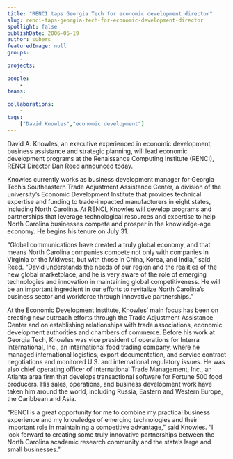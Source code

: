```yaml
---
title: "RENCI taps Georgia Tech for economic development director"
slug: renci-taps-georgia-tech-for-economic-development-director
spotlight: false
publishDate: 2006-06-19
author: subers
featuredImage: null
groups:
    - 
projects:
    - 
people:
    - 
teams: 
    - 
collaborations:
    - 
tags:
    ["David Knowles","economic development"]
---
```

David A. Knowles, an executive experienced in economic development, business assistance and strategic planning, will lead economic development programs at the Renaissance Computing Institute (RENCI), RENCI Director Dan Reed announced today.<!--more-->

Knowles currently works as business development manager for Georgia Tech’s Southeastern Trade Adjustment Assistance Center, a division of the university’s Economic Development Institute that provides technical expertise and funding to trade-impacted manufacturers in eight states, including North Carolina. At RENCI, Knowles will develop programs and partnerships that leverage technological resources and expertise to help North Carolina businesses compete and prosper in the knowledge-age economy. He begins his tenure on July 31.

“Global communications have created a truly global economy, and that means North Carolina companies compete not only with companies in Virginia or the Midwest, but with those in China, Korea, and India,” said Reed. “David understands the needs of our region and the realities of the new global marketplace, and he is very aware of the role of emerging technologies and innovation in maintaining global competitiveness. He will be an important ingredient in our efforts to revitalize North Carolina’s business sector and workforce through innovative partnerships.”

At the Economic Development Institute, Knowles’ main focus has been on creating new outreach efforts through the Trade Adjustment Assistance Center and on establishing relationships with trade associations, economic development authorities and chambers of commerce. Before his work at Georgia Tech, Knowles was vice president of operations for Interra International, Inc., an international food trading company, where he managed international logistics, export documentation, and service contract negotiations and monitored U.S. and international regulatory issues. He was also chief operating officer of International Trade Management, Inc., an Atlanta area firm that develops transactional software for Fortune 500 food producers. His sales, operations, and business development work have taken him around the world, including Russia, Eastern and Western Europe, the Caribbean and Asia.

"RENCI is a great opportunity for me to combine my practical business experience and my knowledge of emerging technologies and their important role in maintaining a competitive advantage,” said Knowles. “I look forward to creating some truly innovative partnerships between the North Carolina academic research community and the state’s large and small businesses.”
